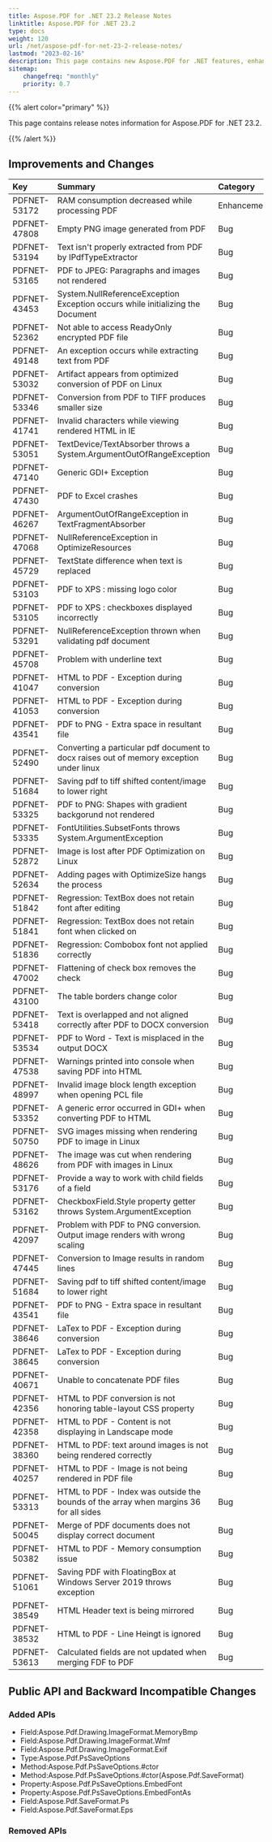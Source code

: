```yaml
---
title: Aspose.PDF for .NET 23.2 Release Notes
linktitle: Aspose.PDF for .NET 23.2
type: docs
weight: 120
url: /net/aspose-pdf-for-net-23-2-release-notes/
lastmod: "2023-02-16"
description: This page contains new Aspose.PDF for .NET features, enhancement, and bug fixes in 2023, version 23.2.
sitemap:
    changefreq: "monthly"
    priority: 0.7
---
```


{{% alert color="primary" %}}

This page contains release notes information for Aspose.PDF for .NET 23.2.

{{% /alert %}}

## Improvements and Changes

|**Key**|**Summary**|**Category**|
| :- | :- | :- |
|PDFNET-53172|RAM consumption decreased while processing PDF|Enhancement|
|PDFNET-47808|Empty PNG image generated from PDF|Bug|
|PDFNET-53194|Text isn't properly extracted from PDF by IPdfTypeExtractor|Bug|
|PDFNET-53165|PDF to JPEG: Paragraphs and images not rendered|Bug|
|PDFNET-43453|System.NullReferenceException Exception occurs while initializing the Document|Bug|
|PDFNET-52362|Not able to access ReadyOnly encrypted PDF file|Bug|
|PDFNET-49148|An exception occurs while extracting text from PDF|Bug|
|PDFNET-53032|Artifact appears from optimized conversion of PDF on Linux|Bug|
|PDFNET-53346|Conversion from PDF to TIFF produces smaller size|Bug|
|PDFNET-41741|Invalid characters while viewing rendered HTML in IE|Bug|
|PDFNET-53051|TextDevice/TextAbsorber throws a System.ArgumentOutOfRangeException|Bug|
|PDFNET-47140|Generic GDI+ Exception|Bug|
|PDFNET-47430|PDF to Excel crashes|Bug|
|PDFNET-46267|ArgumentOutOfRangeException in TextFragmentAbsorber|Bug|
|PDFNET-47068|NullReferenceException in OptimizeResources|Bug|
|PDFNET-45729|TextState difference when text is replaced|Bug|
|PDFNET-53103|PDF to XPS : missing logo color|Bug|
|PDFNET-53105|PDF to XPS : checkboxes displayed incorrectly|Bug|
|PDFNET-53291|NullReferenceException thrown when validating pdf document|Bug|
|PDFNET-45708|Problem with underline text|Bug|
|PDFNET-41047|HTML to PDF - Exception during conversion|Bug|
|PDFNET-41053|HTML to PDF - Exception during conversion|Bug|
|PDFNET-43541|PDF to PNG - Extra space in resultant file|Bug|
|PDFNET-52490|Converting a particular pdf document to docx raises out of memory exception under linux|Bug|
|PDFNET-51684|Saving pdf to tiff shifted content/image to lower right|Bug|
|PDFNET-53325|PDF to PNG: Shapes with gradient backgorund not rendered|Bug|
|PDFNET-53335|FontUtilities.SubsetFonts throws System.ArgumentException|Bug|
|PDFNET-52872|Image is lost after PDF Optimization on Linux|Bug|
|PDFNET-52634|Adding pages with OptimizeSize hangs the process|Bug|
|PDFNET-51842|Regression: TextBox does not retain font after editing|Bug|
|PDFNET-51841|Regression: TextBox does not retain font when clicked on|Bug|
|PDFNET-51836|Regression: Combobox font not applied correctly|Bug|
|PDFNET-47002|Flattening of check box removes the check|Bug|
|PDFNET-43100|The table borders change color|Bug|
|PDFNET-53418|Text is overlapped and not aligned correctly after PDF to DOCX conversion|Bug|
|PDFNET-53534|PDF to Word - Text is misplaced in the output DOCX|Bug|
|PDFNET-47538|Warnings printed into console when saving PDF into HTML|Bug|
|PDFNET-48997|Invalid image block length exception when opening PCL file|Bug|
|PDFNET-53352|A generic error occurred in GDI+ when converting PDF to HTML|Bug|
|PDFNET-50750|SVG images missing when rendering PDF to image in Linux|Bug|
|PDFNET-48626|The image was cut when rendering from PDF with images in Linux|Bug|
|PDFNET-53176|Provide a way to work with child fields of a field|Bug|
|PDFNET-53162|CheckboxField.Style property getter throws System.ArgumentException|Bug|
|PDFNET-42097|Problem with PDF to PNG conversion. Output image renders with wrong scaling|Bug|
|PDFNET-47445|Conversion to Image results in random lines|Bug|
|PDFNET-51684|Saving pdf to tiff shifted content/image to lower right|Bug|
|PDFNET-43541|PDF to PNG - Extra space in resultant file|Bug|
|PDFNET-38646|LaTex to PDF - Exception during conversion|Bug|
|PDFNET-38645|LaTex to PDF - Exception during conversion|Bug|
|PDFNET-40671|Unable to concatenate PDF files|Bug|
|PDFNET-42356|HTML to PDF conversion is not honoring table-layout CSS property|Bug|
|PDFNET-42358|HTML to PDF - Content is not displaying in Landscape mode|Bug|
|PDFNET-38360|HTML to PDF: text around images is not being rendered correctly|Bug|
|PDFNET-40257|HTML to PDF - Image is not being rendered in PDF file|Bug|
|PDFNET-53313|HTML to PDF - Index was outside the bounds of the array when margins 36 for all sides|Bug|
|PDFNET-50045|Merge of PDF documents does not display correct document|Bug|
|PDFNET-50382|HTML to PDF - Memory consumption issue|Bug|
|PDFNET-51061|Saving PDF with FloatingBox at Windows Server 2019 throws exception|Bug|
|PDFNET-38549|HTML Header text is being mirrored|Bug|
|PDFNET-38532|HTML to PDF - Line Heingt is ignored|Bug|
|PDFNET-53613|Calculated fields are not updated when merging FDF to PDF|Bug|

## Public API and Backward Incompatible Changes

### Added APIs
* Field:Aspose.Pdf.Drawing.ImageFormat.MemoryBmp
* Field:Aspose.Pdf.Drawing.ImageFormat.Wmf
* Field:Aspose.Pdf.Drawing.ImageFormat.Exif
* Type:Aspose.Pdf.PsSaveOptions
* Method:Aspose.Pdf.PsSaveOptions.#ctor
* Method:Aspose.Pdf.PsSaveOptions.#ctor(Aspose.Pdf.SaveFormat)
* Property:Aspose.Pdf.PsSaveOptions.EmbedFont
* Property:Aspose.Pdf.PsSaveOptions.EmbedFontAs
* Field:Aspose.Pdf.SaveFormat.Ps
* Field:Aspose.Pdf.SaveFormat.Eps

### Removed APIs
